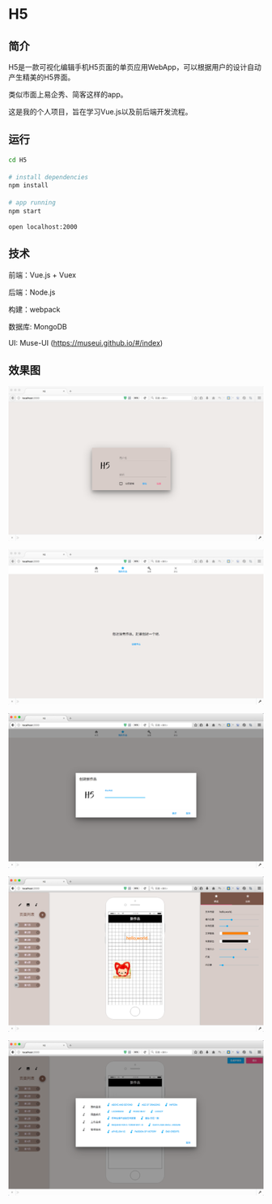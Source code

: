 # H5



## 简介

H5是一款可视化编辑手机H5页面的单页应用WebApp，可以根据用户的设计自动产生精美的H5界面。

类似市面上易企秀、简客这样的app。

这是我的个人项目，旨在学习Vue.js以及前后端开发流程。



## 运行

```bash
cd H5

# install dependencies
npm install

# app running
npm start
```


	open localhost:2000


## 技术

前端：Vue.js + Vuex

后端：Node.js

构建：webpack

数据库: MongoDB

UI:  Muse-UI (https://museui.github.io/#/index)

  

## 效果图

![img](./images/login.png)   

![img](./images/work.png)   

![img](./images/createNewWork.png)   

![img](./images/design.png)   

![img](./images/music.png)   




